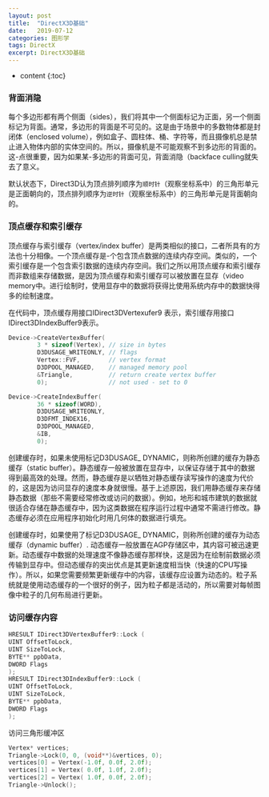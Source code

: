 ```yaml
---
layout: post
title:  "DirectX3D基础"
date:   2019-07-12 
categories: 图形学
tags: DirectX
excerpt: DirectX3D基础
---
```


* content
{:toc}
  
  
### 背面消隐  

每个多边形都有两个侧面（sides），我们将其中一个侧面标记为正面，另一个侧面标记为背面。通常，多边形的背面是不可见的。这是由于场景中的多数物体都是封闭体（enclosed volume），例如盒子、圆柱体、桶、字符等，而且摄像机总是禁止进入物体内部的实体空间的。所以，摄像机是不可能观察不到多边形的背面的。这-点很重要，因为如果某-多边形的背面可见，背面消隐（backface culling就失去了意义。  

默认状态下，Direct3D认为顶点排列顺序为`顺时针`（观察坐标系中）的三角形单元是正面朝向的，顶点排列顺序为`逆时针`（观察坐标系中）的三角形单元是背面朝向的。  

### 顶点缓存和索引缓存  

顶点缓存与索引缓存（vertex/index buffer）是两类相似的接口，二者所具有的方法也十分相像。一个顶点缓存是-个包含顶点数据的连续内存空间。类似的，一个索引缓存是一个包含索引数据的连续内存空间。我们之所以用顶点缓存和索引缓存而非数组来存储数据，是因为顶点缓存和索引缓存可以被放置在显存（video memory中。进行绘制时，使用显存中的数据将获得比使用系统内存中的数据快得多的绘制速度。

在代码中，顶点缓存用接口IDirect3DVertexufer9 表示，索引缓存用接口IDirect3DIndexBuffer9表示。  

```cpp
Device->CreateVertexBuffer(
		3 * sizeof(Vertex), // size in bytes
		D3DUSAGE_WRITEONLY, // flags
		Vertex::FVF,        // vertex format
		D3DPOOL_MANAGED,    // managed memory pool
		&Triangle,          // return create vertex buffer
		0);                 // not used - set to 0  

```  

```cpp
Device->CreateIndexBuffer(
		36 * sizeof(WORD),
		D3DUSAGE_WRITEONLY,
		D3DFMT_INDEX16,
		D3DPOOL_MANAGED,
		&IB,
		0);
```  

创建缓存时，如果未使用标记D3DUSAGE_ DYNAMIC，则称所创建的缓存为静态缓存（static buffer）。静态缓存一般被放置在显存中，以保证存储于其中的数据得到最高效的处理。然而，静态缓存是以牺牲对静态缓存读写操作的速度为代价的，这是因为访问显存的速度本身就很慢。基于上述原因，我们用静态缓存来存储静态数据（那些不需要经常修改或访问的数据）。例如，地形和城市建筑的数据就很适合存储在静态缓存中，因为这类数据在程序运行过程中通常不需进行修改。静态缓存必须在应用程序初始化时用几何体的数据进行填充。  

创建缓存时，如果使用了标记D3DUSAGE_ DYNAMIC，则称所创建的缓存为动态缓存（dynamic buffer）. 动态缓存一般放置在AGP存储区中，其内容可被迅速更新。动态缓存中数据的处理速度不像静态缓存那样快，这是因为在绘制前数据必须传输到显存中。但动态缓存的突出优点是其更新速度相当快（快速的CPU写操作）。所以，如果您需要频繁更新缓存中的内容，该缓存应设置为动态的。粒子系统就是使用动态缓存的一个很好的例子，因为粒子都是活动的，所以需要对每帧图像中粒子的几何布局进行更新。   

### 访问缓存内容  

```cpp  
HRESULT IDirect3DVertexBuffer9::Lock (
UINT OffsetToLock,
UINT SizeToLock,
BYTE** ppbData,
DWORD Flags
);
HRESULT IDirect3DIndexBuffer9::Lock (
UINT OffsetToLock,
UINT SizeToLock,
BYTE** ppbData,
DWORD Flags
);
```

访问三角形缓冲区  

```cpp
Vertex* vertices;
Triangle->Lock(0, 0, (void**)&vertices, 0);
vertices[0] = Vertex(-1.0f, 0.0f, 2.0f);
vertices[1] = Vertex( 0.0f, 1.0f, 2.0f);
vertices[2] = Vertex( 1.0f, 0.0f, 2.0f);
Triangle->Unlock();
```
